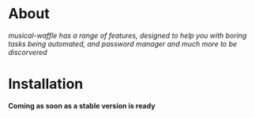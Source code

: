 # About
_musical-waffle has a range of features, designed to help you with boring tasks being automated, and password manager and much more to be discorvered_


# Installation
__Coming as soon as a stable version is ready__